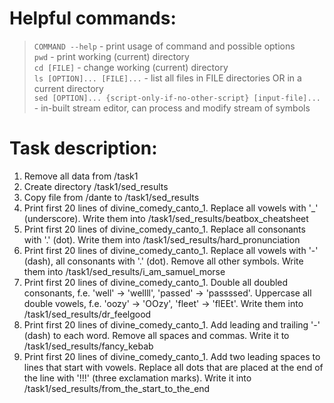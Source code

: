 # Helpful commands:

> `COMMAND --help` - print usage of command and possible options  
> `pwd` - print working (current) directory  
> `cd [FILE]` - change working (current) directory  
> `ls [OPTION]... [FILE]...` - list all files in FILE directories OR in a current directory  
> `sed [OPTION]... {script-only-if-no-other-script} [input-file]...` - in-built stream editor, can process and modify stream of symbols

# Task description:

1. Remove all data from /task1
2. Create directory /task1/sed_results
3. Copy file from /dante to /task1/sed_results
4. Print first 20 lines of divine_comedy_canto_1. Replace all vowels with '_' (underscore). Write them into /task1/sed_results/beatbox_cheatsheet
5. Print first 20 lines of divine_comedy_canto_1. Replace all consonants with '.' (dot). Write them into /task1/sed_results/hard_pronunciation
6. Print first 20 lines of divine_comedy_canto_1. Replace all vowels with '-' (dash), all consonants with '.' (dot). Remove all other symbols. Write them into /task1/sed_results/i_am_samuel_morse
7. Print first 20 lines of divine_comedy_canto_1. Double all doubled consonants, f.e. 'well' -> 'wellll', 'passed' -> 'passssed'. Uppercase all double vowels, f.e. 'oozy' -> 'OOzy', 'fleet' -> 'flEEt'. Write them into /task1/sed_results/dr_feelgood
8. Print first 20 lines of divine_comedy_canto_1. Add leading and trailing '-' (dash) to each word. Remove all spaces and commas. Write it to /task1/sed_results/fancy_kebab
9. Print first 20 lines of divine_comedy_canto_1. Add two leading spaces to lines that start with vowels. Replace all dots that are placed at the end of the line with '!!!' (three exclamation marks). Write it into /task1/sed_results/from_the_start_to_the_end